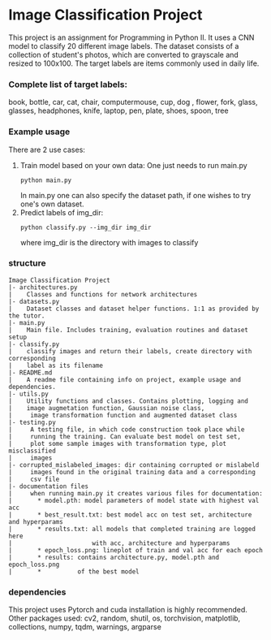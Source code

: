  #  Image Classification Project
This project is an assignment for Programming in Python II. 
It uses a CNN model to classify 20 different image labels. 
The dataset consists of a collection of student's photos, which are 
converted to grayscale and resized to 100x100.
The target labels are items commonly used in daily life.

### Complete list of target labels:

book, bottle, car, cat, chair, computermouse, cup, dog , flower, 
fork, glass, glasses, headphones, knife, laptop, pen, plate, shoes,
spoon, tree


### Example usage
There are 2 use cases: 
1. Train model based on your own data:
    One just needs to run main.py
    ```
    python main.py
    ```
    In main.py one can also specify the dataset path, if one wishes to
    try one's own dataset.
2. Predict labels of img_dir:
    ```
    python classify.py --img_dir img_dir
    ```
   where img_dir is the directory with images to classify

### structure
```
Image Classification Project
|- architectures.py
|    Classes and functions for network architectures
|- datasets.py
|    Dataset classes and dataset helper functions. 1:1 as provided by the tutor.
|- main.py
|    Main file. Includes training, evaluation routines and dataset setup
|- classify.py
|    classify images and return their labels, create directory with corresponding
|    label as its filename
|- README.md
|    A readme file containing info on project, example usage and dependencies.
|- utils.py
|    Utility functions and classes. Contains plotting, logging and
|    image augmetation function, Gaussian noise class,
|     image transformation function and augmented dataset class
|- testing.py
|     A testing file, in which code construction took place while
|     running the training. Can evaluate best model on test set, 
|     plot some sample images with transformation type, plot misclassified 
|     images
|- corrupted_mislabeled_images: dir containing corrupted or mislabeld
|     images found in the original training data and a corresponding 
|     csv file
|- documentation files
|     when running main.py it creates various files for documentation:
|       * model.pth: model parameters of model state with highest val acc
|       * best_result.txt: best model acc on test set, architecture and hyperparams
|       * results.txt: all models that completed training are logged here
|                      with acc, architecture and hyperparams
|       * epoch_loss.png: lineplot of train and val acc for each epoch
|       * results: contains architecture.py, model.pth and epoch_loss.png
|       *          of the best model
```

### dependencies
This project uses Pytorch and cuda installation is highly recommended.
Other packages used:
cv2, random, shutil, os, torchvision, matplotlib, collections, numpy,
tqdm, warnings, argparse